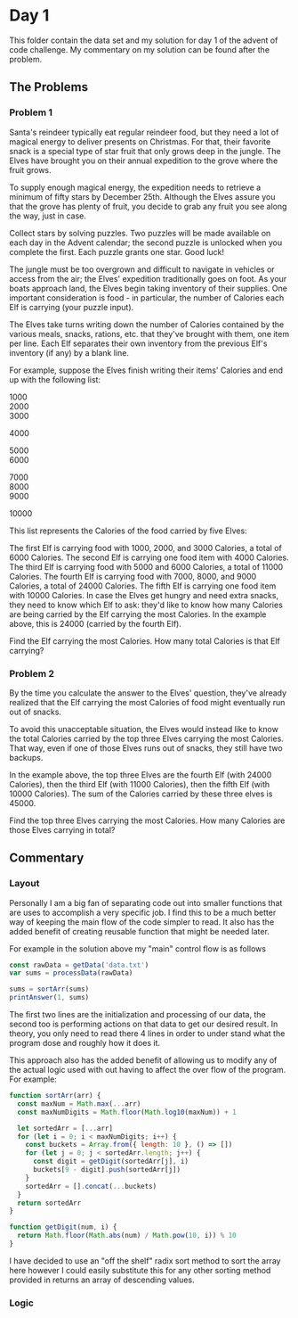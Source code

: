 # Day 1

This folder contain the data set and my solution for day 1 of the advent of code
challenge. My commentary on my solution can be found after the problem.

## The Problems

### Problem 1

Santa's reindeer typically eat regular reindeer food, but they need a lot of
magical energy to deliver presents on Christmas. For that, their favorite snack
is a special type of star fruit that only grows deep in the jungle. The Elves
have brought you on their annual expedition to the grove where the fruit grows.

To supply enough magical energy, the expedition needs to retrieve a minimum of
fifty stars by December 25th. Although the Elves assure you that the grove has
plenty of fruit, you decide to grab any fruit you see along the way, just in
case.

Collect stars by solving puzzles. Two puzzles will be made available on each day
in the Advent calendar; the second puzzle is unlocked when you complete the
first. Each puzzle grants one star. Good luck!

The jungle must be too overgrown and difficult to navigate in vehicles or access
from the air; the Elves' expedition traditionally goes on foot. As your boats
approach land, the Elves begin taking inventory of their supplies. One important
consideration is food - in particular, the number of Calories each Elf is
carrying (your puzzle input).

The Elves take turns writing down the number of Calories contained by the
various meals, snacks, rations, etc. that they've brought with them, one item
per line. Each Elf separates their own inventory from the previous Elf's
inventory (if any) by a blank line.

For example, suppose the Elves finish writing their items' Calories and end up
with the following list:

1000\
2000\
3000

4000

5000\
6000

7000\
8000\
9000

10000

This list represents the Calories of the food carried by five Elves:

The first Elf is carrying food with 1000, 2000, and 3000 Calories, a total of
6000 Calories. The second Elf is carrying one food item with 4000 Calories. The
third Elf is carrying food with 5000 and 6000 Calories, a total of 11000
Calories. The fourth Elf is carrying food with 7000, 8000, and 9000 Calories, a
total of 24000 Calories. The fifth Elf is carrying one food item with 10000
Calories. In case the Elves get hungry and need extra snacks, they need to know
which Elf to ask: they'd like to know how many Calories are being carried by the
Elf carrying the most Calories. In the example above, this is 24000 (carried by
the fourth Elf).

Find the Elf carrying the most Calories. How many total Calories is that Elf
carrying?

### Problem 2

By the time you calculate the answer to the Elves' question, they've already
realized that the Elf carrying the most Calories of food might eventually run
out of snacks.

To avoid this unacceptable situation, the Elves would instead like to know the
total Calories carried by the top three Elves carrying the most Calories. That
way, even if one of those Elves runs out of snacks, they still have two backups.

In the example above, the top three Elves are the fourth Elf (with 24000
Calories), then the third Elf (with 11000 Calories), then the fifth Elf (with
10000 Calories). The sum of the Calories carried by these three elves is 45000.

Find the top three Elves carrying the most Calories. How many Calories are those
Elves carrying in total?

## Commentary

### Layout

Personally I am a big fan of separating code out into smaller functions that are
uses to accomplish a very specific job. I find this to be a much better way of
keeping the main flow of the code simpler to read. It also has the added benefit
of creating reusable function that might be needed later.

For example in the solution above my "main" control flow is as follows

```javascript
const rawData = getData('data.txt')
var sums = processData(rawData)

sums = sortArr(sums)
printAnswer(1, sums)
```

The first two lines are the initialization and processing of our data, the
second too is performing actions on that data to get our desired result. In
theory, you only need to read there 4 lines in order to under stand what the
program dose and roughly how it does it.

This approach also has the added benefit of allowing us to modify any of the
actual logic used with out having to affect the over flow of the program. For
example:

```javascript
function sortArr(arr) {
  const maxNum = Math.max(...arr)
  const maxNumDigits = Math.floor(Math.log10(maxNum)) + 1

  let sortedArr = [...arr]
  for (let i = 0; i < maxNumDigits; i++) {
    const buckets = Array.from({ length: 10 }, () => [])
    for (let j = 0; j < sortedArr.length; j++) {
      const digit = getDigit(sortedArr[j], i)
      buckets[9 - digit].push(sortedArr[j])
    }
    sortedArr = [].concat(...buckets)
  }
  return sortedArr
}

function getDigit(num, i) {
  return Math.floor(Math.abs(num) / Math.pow(10, i)) % 10
}
```

I have decided to use an "off the shelf" radix sort method to sort the array
here however I could easily substitute this for any other sorting method
provided in returns an array of descending values.

### Logic

